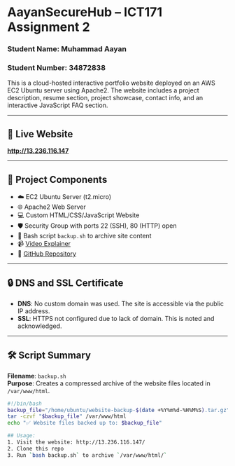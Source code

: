 # AayanSecureHub – ICT171 Assignment 2

### Student Name: Muhammad Aayan  
### Student Number: 34872838  

This is a cloud-hosted interactive portfolio website deployed on an AWS EC2 Ubuntu server using Apache2. The website includes a project description, resume section, project showcase, contact info, and an interactive JavaScript FAQ section.

---

## 🔗 Live Website  
**http://13.236.116.147**

---

## 📁 Project Components

- ☁️ EC2 Ubuntu Server (t2.micro)
- 🌐 Apache2 Web Server
- 💻 Custom HTML/CSS/JavaScript Website
- 🛡️ Security Group with ports 22 (SSH), 80 (HTTP) open
- 🧾 Bash script `backup.sh` to archive site content
- 📹 [Video Explainer](https://www.youtube.com/watch?v=YOUR_VIDEO_LINK_HERE)  
- 💾 [GitHub Repository](https://github.com/aayan838/AayanSecureHub)

---

## 🔒 DNS and SSL Certificate

- **DNS**: No custom domain was used. The site is accessible via the public IP address.
- **SSL**: HTTPS not configured due to lack of domain. This is noted and acknowledged.

---

## 🛠️ Script Summary

**Filename**: `backup.sh`  
**Purpose**: Creates a compressed archive of the website files located in `/var/www/html`.

```bash
#!/bin/bash
backup_file="/home/ubuntu/website-backup-$(date +%Y%m%d-%H%M%S).tar.gz"
tar -czvf "$backup_file" /var/www/html
echo "✅ Website files backed up to: $backup_file"

## Usage:
1. Visit the website: http://13.236.116.147/
2. Clone this repo
3. Run `bash backup.sh` to archive `/var/www/html/`



